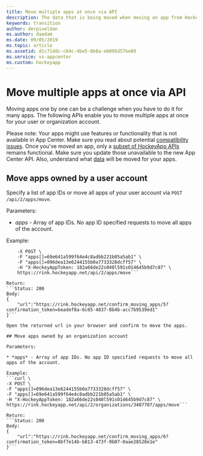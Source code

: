 ```yaml
---
title: Move multiple apps at once via API
description: The data that is being moved when moving an app from HockeyApp to App Center
keywords: transition
author: derpixeldan
ms.author: daadam
ms.date: 09/05/2019
ms.topic: article
ms.assetid: d1c71ddc-c64c-4be5-8b8a-eb095d57be89
ms.service: vs-appcenter
ms.custom: hockeyapp
---
```


# Move multiple apps at once via API

Moving apps one by one can be a challenge when you have to do it for many apps. The following APIs enable you to move multiple apps at once for your user or organization account.

Please note: Your apps might use features or functionality that is not available in App Center. Make sure you read about potential [compatibility issues](~/transition/moving/incompatibilities.md). Once you've moved an app, only a [subset of HockeyApp APIs](~/transition/api.md) remains functional. Make sure you update those unavailable to the new App Center API. Also, understand what [data](~/transition/moving/data.md) will be moved for your apps.

## Move apps owned by a user account
Specify a list of app IDs or move all apps of your user account via `POST /api/2/apps/move`. 

Parameters:

* *apps* - Array of app IDs. No app ID specified requests to move all apps of the account.

Example:
```curl \
    -X POST \
    -F "apps[]=69e641a599f64e4c8adbb221b05a5ab1" \
    -F "apps[]=096dea13e6244155b0a7733328dcff57" \
    -H "X-HockeyAppToken: 182a66de22s040l591s014645b9d7c87" \
    https://rink.hockeyapp.net/api/2/apps/move```

Return:
```Status: 200
Body:
{
    "url":"https://rink.hockeyapp.net/confirm_moving_apps/5?confirmation_token=beadef8a-6c05-4837-8b4b-acc7b9539ed1"
}```

Open the returned url in your browser and confirm to move the apps.

## Move apps owned by an organization account

Parameters:

* *apps* - Array of app IDs. No app ID specified requests to move all apps of the account.

Example:
```curl \
-X POST \
-F "apps[]=096dea13e6244155b0a7733328dcff57" \
-F "apps[]=69e641a599f64e4c8adbb221b05a5ab1" \
-H "X-HockeyAppToken: 182a66de22s040l591s014645b9d7c87" \
https://rink.hockeyapp.net/api/2/organizations/3407707/apps/move```

Return:
```Status: 200
Body:
{
    "url":"https://rink.hockeyapp.net/confirm_moving_apps/6?confirmation_token=8bf7e14b-b813-473f-9b07-0aae28528e1e"
}```